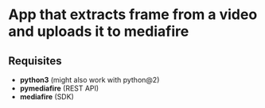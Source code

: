 # App that extracts frame from a video and uploads it to mediafire

## Requisites
* **python3** (might also work with python@2)
* **pymediafire** (REST API)
* **mediafire** (SDK)
